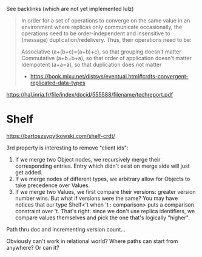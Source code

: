 See backlinks (which are not yet implemented lulz)


> In order for a set of operations to converge on the same value in an environment where replicas only communicate occasionally, the operations need to be order-independent and insensitive to (message) duplication/redelivery. Thus, their operations need to be:
>
> Associative (a+(b+c)=(a+b)+c), so that grouping doesn't matter
> Commutative (a+b=b+a), so that order of application doesn't matter
> Idempotent (a+a=a), so that duplication does not matter
> - https://book.mixu.net/distsys/eventual.html#crdts-convergent-replicated-data-types


https://hal.inria.fr/file/index/docid/555588/filename/techreport.pdf

# Shelf

https://bartoszsypytkowski.com/shelf-crdt/

3rd property is interesting to remove "client ids":
1. If we merge two Object nodes, we recursively merge their corresponding entries. Entry which didn't exist on merge side will just get added.
2. If we merge nodes of different types, we arbitrary allow for Objects to take precedence over Values.
3. If we merge two Values, we first compare their versions: greater version number wins. But what if versions were the same? You may have notices that our type Shelf<'t when 't : comparison> puts a comparison constraint over 't. That's right: since we don't use replica identifiers, we compare values themselves and pick the one that's logically "higher".

Path thru doc and incrementing version count...

Obviously can't work in relational world? Where paths can start from anywhere? Or can it?
